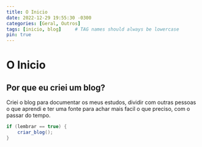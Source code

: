 ```yaml
---
title: O Inicio
date: 2022-12-29 19:55:30 -0300
categories: [Geral, Outros]
tags: [inicio, blog]     # TAG names should always be lowercase
pin: true
---
```


# O Inicio

## Por que eu criei um blog?
Criei o blog para documentar os meus estudos, dividir com outras pessoas o que aprendi e ter uma fonte para achar mais facil o que preciso, com o passar do tempo.

```csharp
if (lembrar == true) {
    criar_blog();
}
```
